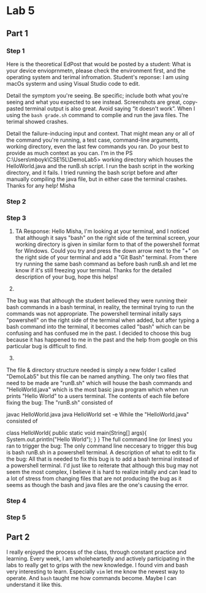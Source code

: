 # Lab 5

## Part 1
### Step 1
Here is the theoretical EdPost that would be posted by a student:
What is your device envioprnmetn, please check the environment first, and the operating system and terimal infromation.
Student's reponse: I am using macOs systerm and using Visual Studio code to edit.

Detail the symptom you're seeing. Be specific; include both what you're seeing and what you expected to see instead. Screenshots are great, copy-pasted terminal output is also great. Avoid saying “it doesn't work”.
When I using the `bash grade.sh` command to complie and run the java files. The terimal showed crashes. 

Detail the failure-inducing input and context. That might mean any or all of the command you're running, a test case, command-line arguments, working directory, even the last few commands you ran. Do your best to provide as much context as you can.
I'm in the PS C:\Users\mboyk\CSE15L\DemoLab5> working directory which houses the HelloWorld.java and the runB.sh script. I run the bash script in the working directory, and it fails. I tried running the bash script before and after manually compiling the java file, but in either case the terminal crashes. Thanks for any help! Misha

### Step 2
### Step 3

1. TA Response:
Hello Misha, I'm looking at your terminal, and I noticed that although it says "bash" on the right side of the terminal screen, your working directory is given in similar form to that of the powershell format for Windows. Could you try and press the down arrow next to the "+" on the right side of your terminal and add a "Git Bash" terminal. From there try running the same bash command as before bash runB.sh and let me know if it's still freezing your terminal. Thanks for the detailed description of your bug, hope this helps!

2.
The bug was that although the student believed they were running their bash commands in a bash terminal, in reality, the terminal trying to run the commands was not appropriate. The powershell terminal initally says "powershell" on the right side of the terminal when added, but after typing a bash command into the terminal, it becomes called "bash" which can be confusing and has confused me in the past. I decided to choose this bug because it has happened to me in the past and the help from google on this particular bug is difficult to find.

3.
The file & directory structure needed is simply a new folder I called "DemoLab5" but this file can be named anything. The only two files that need to be made are "runB.sh" which will house the bash commands and "HelloWorld.java" which is the most basic java program which when run prints "Hello World" to a users terminal. The contents of each file before fixing the bug: The "runB.sh" consisted of

javac HelloWorld.java
java HelloWorld
set -e
While the "HelloWorld.java" consisted of

class HelloWorld{
    public static void main(String[] args){
        System.out.println("Hello World");
    }
}
The full command line (or lines) you ran to trigger the bug: The only command line neccesary to trigger this bug is bash runB.sh in a powershell terminal. A description of what to edit to fix the bug: All that is needed to fix this bug is to add a bash terminal instead of a powershell terminal. I'd just like to reiterate that although this bug may not seem the most complex, I believe it is hard to realize initally and can lead to a lot of stress from changing files that are not producing the bug as it seems as though the bash and java files are the one's causing the error.

### Step 4

### Step 5

## Part 2
I really enjoyed the process of the class, through constant practice and learning. Every week, I am wholeheartedly and actively participating in the labs to really get to grips with the new knowledge. I found vim and bash very interesting to learn. Especially `vim` let me know the newest way to operate. And `bash` taught me how commands become. Maybe I can understand it like this.
